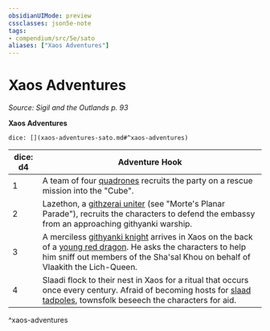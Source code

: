 ```yaml
---
obsidianUIMode: preview
cssclasses: json5e-note
tags:
- compendium/src/5e/sato
aliases: ["Xaos Adventures"]
---
```

# Xaos Adventures
*Source: Sigil and the Outlands p. 93* 

**Xaos Adventures**

`dice: [](xaos-adventures-sato.md#^xaos-adventures)`

| dice: d4 | Adventure Hook |
|----------|----------------|
| 1 | A team of four [quadrones](/Systems/5e/bestiary/construct/quadrone.md) recruits the party on a rescue mission into the "Cube". |
| 2 | Lazethon, a [githzerai uniter](/Systems/5e/bestiary/aberration/githzerai-uniter-mpp.md) (see "Morte's Planar Parade"), recruits the characters to defend the embassy from an approaching githyanki warship. |
| 3 | A merciless [githyanki knight](/Systems/5e/bestiary/humanoid/githyanki-knight.md) arrives in Xaos on the back of a [young red dragon](/Systems/5e/bestiary/dragon/young-red-dragon.md). He asks the characters to help him sniff out members of the Sha'sal Khou on behalf of Vlaakith the Lich-Queen. |
| 4 | Slaadi flock to their nest in Xaos for a ritual that occurs once every century. Afraid of becoming hosts for [slaad tadpoles](/Systems/5e/bestiary/aberration/slaad-tadpole.md), townsfolk beseech the characters for aid. |
^xaos-adventures
